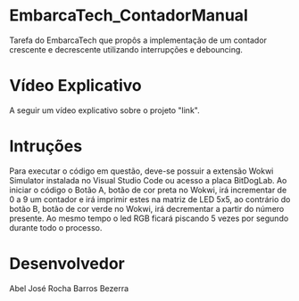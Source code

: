 # EmbarcaTech_ContadorManual
Tarefa do EmbarcaTech que propôs a implementação de um contador crescente e decrescente utilizando interrupções e debouncing.

# Vídeo Explicativo
A seguir um vídeo explicativo sobre o projeto "link".

# Intruções
Para executar o código em questão, deve-se possuir a extensão Wokwi Simulator instalada no Visual Studio Code ou acesso a placa BitDogLab.
Ao iniciar o código o Botão A, botão de cor preta no Wokwi, irá incrementar de 0 a 9 um contador e irá imprimir estes na matriz de LED 5x5, ao contrário do botão B, botão de cor verde no Wokwi, irá decrementar a partir do número presente. 
Ao mesmo tempo o led RGB ficará piscando 5 vezes por segundo durante todo o processo.

# Desenvolvedor
Abel José Rocha Barros Bezerra
